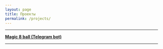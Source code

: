 ```yaml
---
layout: page
title: Проекты
permalink: /projects/
---
```


***

[**Magic 8 ball (Telegram bot)**](https://goo.gl/Bn2XAZ)

***
